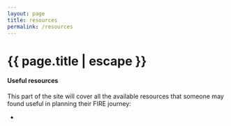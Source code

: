 ```yaml
---
layout: page
title: resources
permalink: /resources
---
```


<h1 class="page-title">{{ page.title | escape }}</h1>
    
<div class="section">
    <div class="row">
          <div class="col s12">
		  <h4>Useful resources</h4> 
<p">This part of the site will cover all the available resources that someone may found useful in planning their FIRE journey:</p>

<ul>
<li><a href="https://docs.google.com/spreadsheets/d/1QGrMm6XSGWBVLI8I_DOAeJV5whoCnSdmaR8toQB2Jz8/copy?>Earlyretirement.com FIRE calculator</a></li>
<li>Tax optimization in Hungary (TBD)</li>
<li>FIRE simulation with a real-life example (TBD, Hungarian)</li>
</ul>

